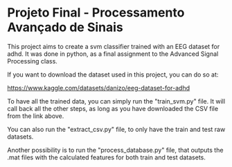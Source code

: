 # Projeto Final - Processamento Avançado de Sinais
This project aims to create a svm classifier trained with an EEG dataset for adhd. It was done in python, as a final assignment to the Advanced Signal Processing class.


If you want to download the dataset used in this project, you can do so at:

https://www.kaggle.com/datasets/danizo/eeg-dataset-for-adhd

To have all the trained data, you can simply run the "train_svm.py" file. It will call back all the other steps, as long as you have downloaded the CSV file from the link above.

You can also run the "extract_csv.py" file, to only have the train and test raw datasets.

Another possibility is to run the "process_database.py" file, that outputs the .mat files with the calculated features for both train and test datasets.
